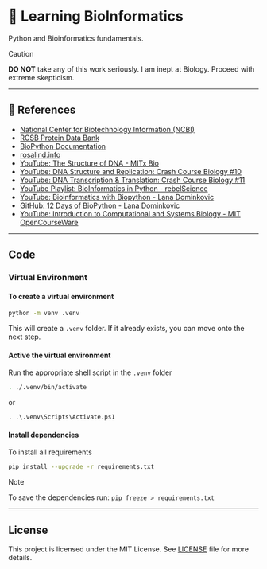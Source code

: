 # 🧬 Learning BioInformatics

Python and Bioinformatics fundamentals.

> [!CAUTION]
> **DO NOT** take any of this work seriously. I am inept at Biology. Proceed with extreme skepticism.

---

## 📕 References

- [National Center for Biotechnology Information (NCBI)](https://www.ncbi.nlm.nih.gov/)
- [RCSB Protein Data Bank](https://www.rcsb.org/)
- [BioPython Documentation](https://biopython.org/)
- [rosalind.info](https://rosalind.info/problems/locations/)
- [YouTube: The Structure of DNA - MITx Bio](https://www.youtube.com/watch?v=o_-6JXLYS-k)
- [YouTube: DNA Structure and Replication: Crash Course Biology #10](https://www.youtube.com/watch?v=8kK2zwjRV0M)
- [YouTube: DNA Transcription & Translation: Crash Course Biology #11](https://www.youtube.com/watch?v=itsb2SqR-R0&t=52s)
- [YouTube Playlist: BioInformatics in Python - rebelScience](https://www.youtube.com/playlist?list=PLpSOMAcxEB_jUKMvdl8rHqNiZXFIrtd5G)
- [YouTube: Bioinformatics with Biopython - Lana Dominkovic](https://www.youtube.com/watch?v=ocA2IMe7dpA)
- [GitHub: 12 Days of BioPython - Lana Dominkovic](https://github.com/lanadominkovic/12-days-of-biopython)
- [YouTube: Introduction to Computational and Systems Biology - MIT OpenCourseWare](https://www.youtube.com/watch?v=lJzybEXmIj0)

---

## Code

### Virtual Environment

#### To create a virtual environment

```sh
python -m venv .venv
```

This will create a `.venv` folder. If it already exists, you can move onto the next step.

#### Active the virtual environment

Run the appropriate shell script in the `.venv` folder

```sh
. ./.venv/bin/activate
```

or 

```pwsh
. .\.venv\Scripts\Activate.ps1
```

#### Install dependencies

To install all requirements

```sh
pip install --upgrade -r requirements.txt
```

>[!NOTE]
> To save the dependencies run: `pip freeze > requirements.txt`

---

## License

This project is licensed under the MIT License. See [LICENSE](./LICENSE) file for more details.
